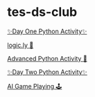 # tes-ds-club

[✨Day One Python Activity✨](https://colab.research.google.com/drive/1UqzNNDKut0BooLrhgQAo_QJyVqlRxpvp?usp=sharing)

[logic.ly 🤖](https://logic.ly/demo/)

[Advanced Python Activity 🔧](https://colab.research.google.com/drive/1KspHKHtC7mjIQeYFmVeFe2SrSb_FavSI?usp=sharing)

[✨Day Two Python Activity✨](https://colab.research.google.com/drive/1BhEtCnHq923t7xut9KXZBMSHXiIEhK5K?usp=sharing)

[AI Game Playing 🕹️](https://colab.research.google.com/drive/1LTMjz1BVPcwCw8FSjwo2osEK2kDKw9-K?usp=sharing)

<!-- [Baseball Analytics ⚾](https://colab.research.google.com/drive/1u_NFEo-nefrO75lvaEcX9TQjNZAZvPLN?usp=sharing) -->


<!-- Classroom resources for the Data Science Club at TES

[Iris dataset info](iris.md)

[EDA activity](eda.md)

[Landsat Satellite](knn.md) 🛰️📡🔭 -->
